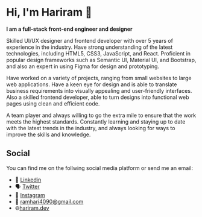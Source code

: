 # Hi, I'm Hariram :wave:

**I am a full-stack front-end engineer and designer**

Skilled UI/UX designer and frontend developer with over 5 years of experience in the industry. Have strong understanding of the latest technologies, including HTML5, CSS3, JavaScript, and React. Proficient in popular design frameworks such as Semantic UI, Material UI, and Bootstrap, and also an expert in using Figma for design and prototyping.

Have worked on a variety of projects, ranging from small websites to large web applications. Have a keen eye for design and is able to translate business requirements into visually appealing and user-friendly interfaces. Also a skilled frontend developer, able to turn designs into functional web pages using clean and efficient code.

A team player and always willing to go the extra mile to ensure that the work meets the highest standards. Constantly learning and staying up to date with the latest trends in the industry, and always looking for ways to improve the skills and knowledge.

## Social
You can find me on the follwing social media platform or send me an email:

- :necktie:	[Linkedin](https://www.linkedin.com/in/iamhariram/)
- :speaking_head: [Twitter](https://twitter.com/ramhari4090)
- :camera_flash: [Instagram](https://www.instagram.com/_.ram_hari._/)
- :e-mail: ramhari4090@gmail.com 
- :globe_with_meridians:[hariram.dev](https://www.hariram.dev)

